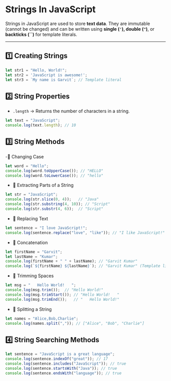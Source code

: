 # Strings In JavaScript
Strings in JavaScript are used to store **text data**. They are immutable (cannot be changed) and can be written using **single (`'`), double (`"`)**, or **backticks (\``)** for template literals.

---

## 1️⃣ **Creating Strings**
```js
let str1 = "Hello, World!";
let str2 = 'JavaScript is awesome!';
let str3 = `My name is Garvit`; // Template literal
```

## 2️⃣ String Properties
- `.length` → Returns the number of characters in a string.
```js
let text = "JavaScript";
console.log(text.length); // 10
```

## 3️⃣ String Methods
-🔹 Changing Case
```js
let word = "Hello";
console.log(word.toUpperCase()); // "HELLO"
console.log(word.toLowerCase()); // "hello"
```

- 🔹 Extracting Parts of a String
```js
let str = "JavaScript";
console.log(str.slice(0, 4));   // "Java"
console.log(str.substring(4, 10)); // "Script"
console.log(str.substr(4, 6));  // "Script"
```

- 🔹 Replacing Text
```js
let sentence = "I love JavaScript!";
console.log(sentence.replace("love", "like")); // "I like JavaScript!"
```

- 🔹 Concatenation
```js
let firstName = "Garvit";
let lastName = "Kumar";
console.log(firstName + " " + lastName); // "Garvit Kumar"
console.log(`${firstName} ${lastName}`); // "Garvit Kumar" (Template literals)
```

- 🔹 Trimming Spaces
```js
let msg = "   Hello World!   ";
console.log(msg.trim());  // "Hello World!"
console.log(msg.trimStart()); // "Hello World!   "
console.log(msg.trimEnd());   // "   Hello World!"
```

- 🔹 Splitting a String
```js
let names = "Alice,Bob,Charlie";
console.log(names.split(",")); // ["Alice", "Bob", "Charlie"]
```

## 4️⃣ String Searching Methods
```js
let sentence = "JavaScript is a great language";
console.log(sentence.indexOf("great")); // 17
console.log(sentence.includes("JavaScript")); // true
console.log(sentence.startsWith("Java")); // true
console.log(sentence.endsWith("language")); // true
```







